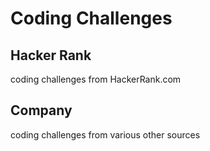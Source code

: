 # Coding Challenges

## Hacker Rank
coding challenges from HackerRank.com

## Company
coding challenges from various other sources
